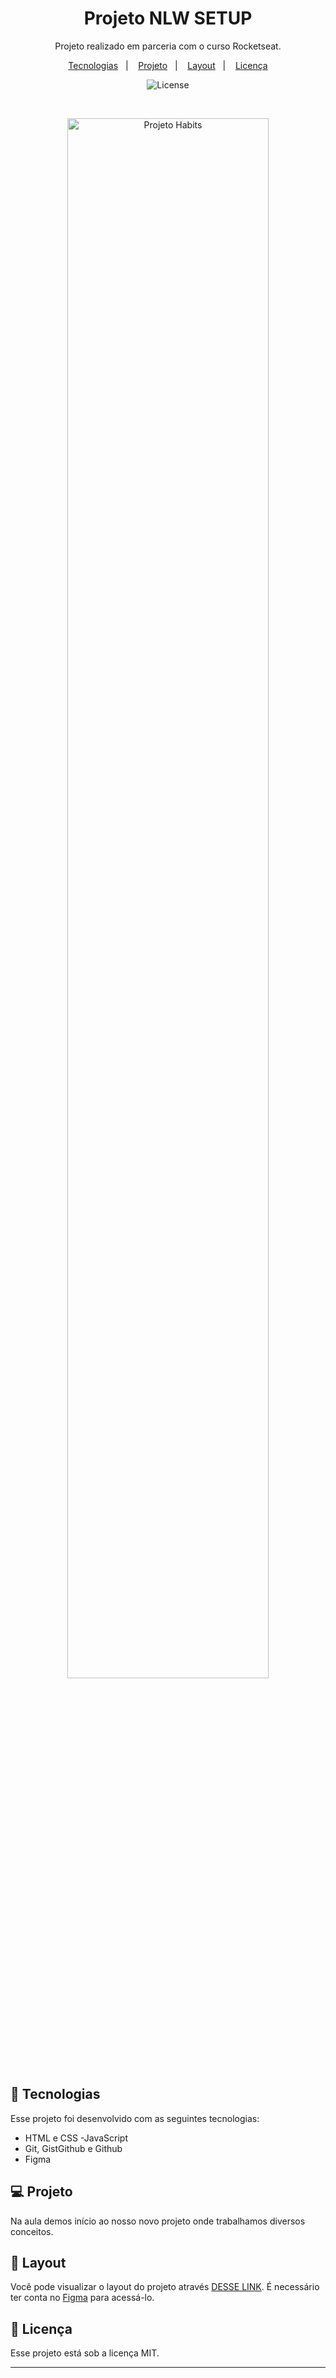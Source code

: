 <h1 align="center"> Projeto NLW SETUP </h1>

<p align="center">
Projeto realizado em parceria com o curso Rocketseat.
</p>

<p align="center">
  <a href="#-tecnologias">Tecnologias</a>&nbsp;&nbsp;&nbsp;|&nbsp;&nbsp;&nbsp;
  <a href="#-projeto">Projeto</a>&nbsp;&nbsp;&nbsp;|&nbsp;&nbsp;&nbsp;
  <a href="#-layout">Layout</a>&nbsp;&nbsp;&nbsp;|&nbsp;&nbsp;&nbsp;
  <a href="#memo-licença">Licença</a>
</p>

<p align="center">
  <img alt="License" src="https://img.shields.io/static/v1?label=license&message=MIT&color=49AA26&labelColor=000000">
</p>

<br>

<p align="center">
  <img alt="Projeto Habits" src="https://raw.githubusercontent.com/gist/Fabiano2022/324283578e8e75b78bc46c05c71f8779/raw/844a8c26baceeae652163abf0d9358bdfc5b0686/NLW%20SETUP.svg" width="80%">
</p>

## 🚀 Tecnologias

Esse projeto foi desenvolvido com as seguintes tecnologias:

- HTML e CSS
-JavaScript
- Git, GistGithub e Github
- Figma


## 💻 Projeto

Na aula demos início ao nosso novo projeto onde trabalhamos diversos conceitos.

## 🔖 Layout

Você pode visualizar o layout do projeto através [DESSE LINK](https://www.figma.com/file/kRDw1ehfPZiMutf20smIeS/Habits-(e)-(Community)?node-id=6%3A910&t=YCHYWXbALMkWILo3-0). É necessário ter conta no [Figma](https://figma.com) para acessá-lo.

## :memo: Licença

Esse projeto está sob a licença MIT.

---
